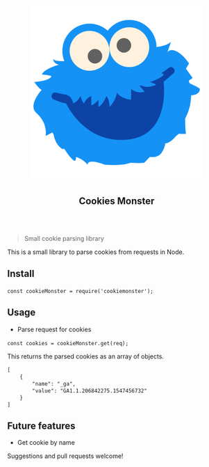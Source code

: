 <h1 align="center" style="text-align: center;">
<br/>
<img width="400" src="assets/logo.png">
<br/>
<h2 align="center">Cookies Monster</h2>
<br/>
<br/>
</h1>

> Small cookie parsing library

This is a small library to parse cookies from requests in Node.

## Install

`
const cookieMonster = require('cookiemonster');
`

## Usage

* Parse request for cookies

`const cookies = cookieMonster.get(req);`

This returns the parsed cookies as an array of objects.

```
[
    {
        "name": "_ga",
        "value": "GA1.1.206842275.1547456732"
    }
]
```

## Future features

* Get cookie by name

Suggestions and pull requests welcome!